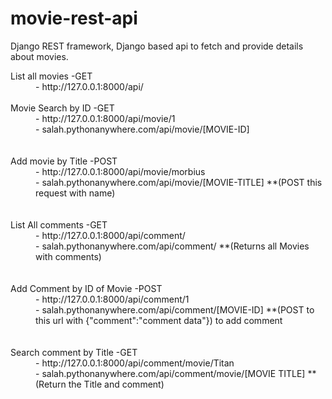 # movie-rest-api
Django REST framework, Django based api to fetch and provide details about movies.

<dl>
  <dt>List all movies -GET</dt>
  <dd>- http://127.0.0.1:8000/api/</dd><br>
  <dt>Movie Search by ID -GET</dt>
  <dd>- http://127.0.0.1:8000/api/movie/1</dd>
  <dd>- salah.pythonanywhere.com/api/movie/[MOVIE-ID]</dd><br>
  <br>
  <dt>Add movie by Title -POST </dt>
  <dd>- http://127.0.0.1:8000/api/movie/morbius</dd>
  <dd>- salah.pythonanywhere.com/api/movie/[MOVIE-TITLE] **(POST this request with name)</dd><br>
  <br>
  <dt>List All comments -GET </dt>
  <dd>- http://127.0.0.1:8000/api/comment/</dd>
  <dd>- salah.pythonanywhere.com/api/comment/ **(Returns all Movies with comments)</dd><br>
  <br>
  <dt>Add Comment by ID of Movie -POST </dt>
  <dd>- http://127.0.0.1:8000/api/comment/1</dd>
  <dd>- salah.pythonanywhere.com/api/comment/[MOVIE-ID] **(POST to this url with {"comment":"comment data"}) to add comment</dd><br>
  <br>
  <dt>Search comment by Title  -GET </dt>
  <dd>- http://127.0.0.1:8000/api/comment/movie/Titan</dd>
  <dd>- salah.pythonanywhere.com/api/comment/movie/[MOVIE TITLE] **(Return the Title and comment)</dd><br>
  <br>
</dl>